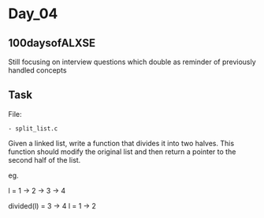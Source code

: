 # Day_04

## 100daysofALXSE

Still focusing on interview questions which double as reminder of previously handled concepts


## Task

File:

	- split_list.c

Given a linked list, write a function that divides it into two halves. This function should modify the original list and then return a pointer to the second half of the list.

eg.

l = 1 -> 2 -> 3 -> 4

divided(l) = 3 -> 4
l = 1 -> 2

